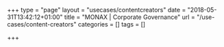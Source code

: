 +++
type = "page"
layout = "usecases/contentcreators"
date = "2018-05-31T13:42:12+01:00"
title = "MONAX | Corporate Governance"
url = "/use-cases/content-creators"
categories = []
tags = []

+++
